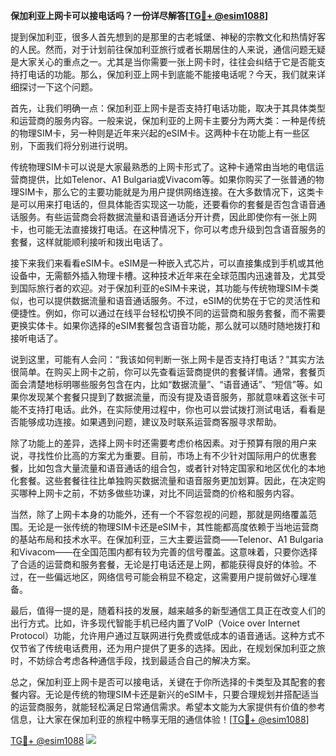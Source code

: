 **保加利亚上网卡可以接电话吗？一份详尽解答[[TG💪+ @esim1088](https://t.me/s/esim1088)]**

提到保加利亚，很多人首先想到的是那里的古老城堡、神秘的宗教文化和热情好客的人民。然而，对于计划前往保加利亚旅行或者长期居住的人来说，通信问题无疑是大家关心的重点之一。尤其是当你需要一张上网卡时，往往会纠结于它是否能支持打电话的功能。那么，保加利亚上网卡到底能不能接电话呢？今天，我们就来详细探讨一下这个问题。

首先，让我们明确一点：保加利亚上网卡是否支持打电话功能，取决于其具体类型和运营商的服务内容。一般来说，保加利亚的上网卡主要分为两大类：一种是传统的物理SIM卡，另一种则是近年来兴起的eSIM卡。这两种卡在功能上有一些区别，下面我们将分别进行说明。

传统物理SIM卡可以说是大家最熟悉的上网卡形式了。这种卡通常由当地的电信运营商提供，比如Telenor、A1 Bulgaria或Vivacom等。如果你购买了一张普通的物理SIM卡，那么它的主要功能就是为用户提供网络连接。在大多数情况下，这类卡是可以用来打电话的，但具体能否实现这一功能，还要看你的套餐是否包含语音通话服务。有些运营商会将数据流量和语音通话分开计费，因此即使你有一张上网卡，也可能无法直接拨打电话。在这种情况下，你可以考虑升级到包含语音服务的套餐，这样就能顺利接听和拨出电话了。

接下来我们来看看eSIM卡。eSIM是一种嵌入式芯片，可以直接集成到手机或其他设备中，无需额外插入物理卡槽。这种技术近年来在全球范围内迅速普及，尤其受到国际旅行者的欢迎。对于保加利亚的eSIM卡来说，其功能与传统物理SIM卡类似，也可以提供数据流量和语音通话服务。不过，eSIM的优势在于它的灵活性和便捷性。例如，你可以通过在线平台轻松切换不同的运营商和服务套餐，而不需要更换实体卡。如果你选择的eSIM套餐包含语音功能，那么就可以随时随地拨打和接听电话了。

说到这里，可能有人会问：“我该如何判断一张上网卡是否支持打电话？”其实方法很简单。在购买上网卡之前，你可以先查看运营商提供的套餐详情。通常，套餐页面会清楚地标明哪些服务包含在内，比如“数据流量”、“语音通话”、“短信”等。如果你发现某个套餐只提到了数据流量，而没有提及语音服务，那就意味着这张卡可能不支持打电话。此外，在实际使用过程中，你也可以尝试拨打测试电话，看看是否能够成功连接。如果遇到问题，建议及时联系运营商客服寻求帮助。

除了功能上的差异，选择上网卡时还需要考虑价格因素。对于预算有限的用户来说，寻找性价比高的方案尤为重要。目前，市场上有不少针对国际用户的优惠套餐，比如包含大量流量和语音通话的组合包，或者针对特定国家和地区优化的本地化套餐。这些套餐往往比单独购买数据流量和语音服务更加划算。因此，在决定购买哪种上网卡之前，不妨多做些功课，对比不同运营商的价格和服务内容。

当然，除了上网卡本身的功能外，还有一个不容忽视的问题，那就是网络覆盖范围。无论是一张传统的物理SIM卡还是eSIM卡，其性能都高度依赖于当地运营商的基站布局和技术水平。在保加利亚，三大主要运营商——Telenor、A1 Bulgaria和Vivacom——在全国范围内都有较为完善的信号覆盖。这意味着，只要你选择了合适的运营商和服务套餐，无论是打电话还是上网，都能获得良好的体验。不过，在一些偏远地区，网络信号可能会稍显不稳定，这需要用户提前做好心理准备。

最后，值得一提的是，随着科技的发展，越来越多的新型通信工具正在改变人们的出行方式。比如，许多现代智能手机已经内置了VoIP（Voice over Internet Protocol）功能，允许用户通过互联网进行免费或低成本的语音通话。这种方式不仅节省了传统电话费用，还为用户提供了更多的选择。因此，在规划保加利亚之旅时，不妨综合考虑各种通信手段，找到最适合自己的解决方案。

总之，保加利亚上网卡是否可以接电话，关键在于你所选择的卡类型及其配套的套餐内容。无论是传统的物理SIM卡还是新兴的eSIM卡，只要合理规划并搭配适当的运营商服务，就能轻松满足日常通信需求。希望本文能为大家提供有价值的参考信息，让大家在保加利亚的旅程中畅享无阻的通信体验！[[TG💪+ @esim1088](https://t.me/s/esim1088)]

[TG💪+ @esim1088](https://t.me/s/esim1088) ![](https://i.postimg.cc/4NQfJmqS/Snipaste-2025-05-13-00-14-12.png)